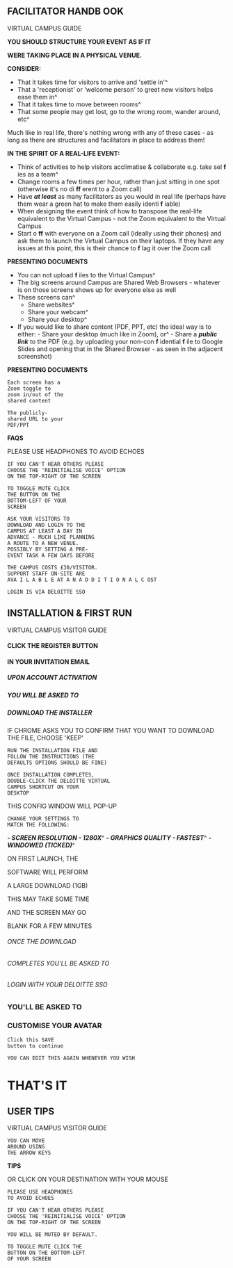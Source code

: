 ## FACILITATOR HANDB OOK

VIRTUAL CAMPUS GUIDE


**YOU SHOULD STRUCTURE YOUR EVENT AS IF IT**

**WERE TAKING PLACE IN A PHYSICAL VENUE.**

**CONSIDER:**

- That it takes time for visitors to arrive and 'settle in'^
- That a 'receptionist' or 'welcome person' to greet new visitors helps ease them in^
- That it takes time to move between rooms^
- That some people may get lost, go to the wrong room, wander around, etc^

Much like in real life, there's nothing wrong with any of these cases - as long as there are
structures and facilitators in place to address them!


**IN THE SPIRIT OF A REAL-LIFE EVENT:**

- Think of activities to help visitors acclimatise & collaborate e.g. take sel **f** ies as a team^
- Change rooms a few times per hour, rather than just sitting in one spot (otherwise it's
    no di **ff** erent to a Zoom call)
- Have **_at least_** as many facilitators as you would in real life (perhaps have them wear a
    green hat to make them easily identi **f** iable)
- When designing the event think of how to transpose the real-life equivalent to the
    Virtual Campus - not the Zoom equivalent to the Virtual Campus
- Start o **ff** with everyone on a Zoom call (ideally using their phones) and ask them to
    launch the Virtual Campus on their laptops. If they have any issues at this point, this is
    their chance to **f** lag it over the Zoom call


**PRESENTING DOCUMENTS**

- You can not upload **f** iles to the Virtual Campus^
- The big screens around Campus are Shared Web
    Browsers - whatever is on those screens shows up for
    everyone else as well
- These screens can^
    - Share websites^
    - Share your webcam^
    - Share your desktop^
- If you would like to share content (PDF, PPT, etc) the
    ideal way is to either:
       - Share your desktop (much like in Zoom), or^
       - Share a **_public link_** to the PDF (e.g. by uploading
          your non-con **f** idential **f** ile to Google Slides and
          opening that in the Shared Browser - as seen in the
          adjacent screenshot)


**PRESENTING DOCUMENTS**

```
Each screen has a
Zoom toggle to
zoom in/out of the
shared content
```
```
The publicly-
shared URL to your
PDF/PPT
```

**FAQS**

PLEASE USE HEADPHONES
TO AVOID ECHOES

```
IF YOU CAN'T HEAR OTHERS PLEASE
CHOOSE THE 'REINITIALISE VOICE' OPTION
ON THE TOP-RIGHT OF THE SCREEN
```
```
TO TOGGLE MUTE CLICK
THE BUTTON ON THE
BOTTOM-LEFT OF YOUR
SCREEN
```
```
ASK YOUR VISITORS TO
DOWNLOAD AND LOGIN TO THE
CAMPUS AT LEAST A DAY IN
ADVANCE - MUCH LIKE PLANNING
A ROUTE TO A NEW VENUE.
POSSIBLY BY SETTING A PRE-
EVENT TASK A FEW DAYS BEFORE
```
```
THE CAMPUS COSTS £30/VISITOR.
SUPPORT STAFF ON-SITE ARE
AVA I L A B L E AT A N A D D I T I O N A L C OST
```
```
LOGIN IS VIA DELOITTE SSO
```

## INSTALLATION & FIRST RUN

VIRTUAL CAMPUS VISITOR GUIDE


#### CLICK THE REGISTER BUTTON

#### IN YOUR INVITATION EMAIL


##### UPON ACCOUNT ACTIVATION

##### YOU WILL BE ASKED TO

##### DOWNLOAD THE INSTALLER

IF CHROME ASKS YOU TO CONFIRM THAT YOU WANT TO DOWNLOAD THE FILE, CHOOSE 'KEEP'


```
RUN THE INSTALLATION FILE AND
FOLLOW THE INSTRUCTIONS (THE
DEFAULTS OPTIONS SHOULD BE FINE)
```
```
ONCE INSTALLATION COMPLETES,
DOUBLE-CLICK THE DELOITTE VIRTUAL
CAMPUS SHORTCUT ON YOUR
DESKTOP
```

THIS CONFIG WINDOW WILL POP-UP

```
CHANGE YOUR SETTINGS TO
MATCH THE FOLLOWING:
```
**_- SCREEN RESOLUTION - 1280X_**^
**_- GRAPHICS QUALITY - FASTEST_**^
**_- WINDOWED (TICKED)_**^


ON FIRST LAUNCH, THE

SOFTWARE WILL PERFORM

A LARGE DOWNLOAD (1GB)

THIS MAY TAKE SOME TIME

AND THE SCREEN MAY GO

BLANK FOR A FEW MINUTES


###### ONCE THE DOWNLOAD

###### COMPLETES YOU'LL BE ASKED TO

###### LOGIN WITH YOUR DELOITTE SSO


### YOU'LL BE ASKED TO

### CUSTOMISE YOUR AVATAR

```
Click this SAVE
button to continue
```
```
YOU CAN EDIT THIS AGAIN WHENEVER YOU WISH
```

# THAT'S IT


## USER TIPS

VIRTUAL CAMPUS VISITOR GUIDE


```
YOU CAN MOVE
AROUND USING
THE ARROW KEYS
```
**TIPS**

OR CLICK ON YOUR
DESTINATION WITH
YOUR MOUSE

```
PLEASE USE HEADPHONES
TO AVOID ECHOES
```
```
IF YOU CAN'T HEAR OTHERS PLEASE
CHOOSE THE 'REINITIALISE VOICE' OPTION
ON THE TOP-RIGHT OF THE SCREEN
```
```
YOU WILL BE MUTED BY DEFAULT.
```
```
TO TOGGLE MUTE CLICK THE
BUTTON ON THE BOTTOM-LEFT
OF YOUR SCREEN
```

